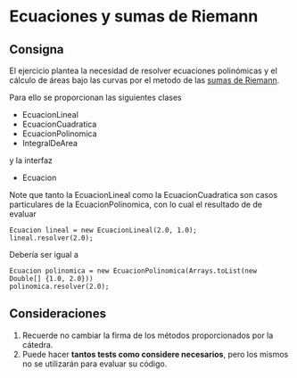 # Ecuaciones y sumas de Riemann

## Consigna
El ejercicio plantea la necesidad de resolver ecuaciones polinómicas y el cálculo de áreas bajo las curvas por el metodo de las [sumas de Riemann](http://es.wikipedia.org/wiki/Suma_de_Riemann).

Para ello se proporcionan las siguientes clases

* EcuacionLineal
* EcuacionCuadratica
* EcuacionPolinomica
* IntegralDeArea

y la interfaz

* Ecuacion

Note que tanto la EcuacionLineal como la EcuacionCuadratica son casos particulares de la EcuacionPolinomica, con lo cual el resultado de de evaluar 

	Ecuacion lineal = new EcuacionLineal(2.0, 1.0);
	lineal.resolver(2.0);

Debería ser igual a 

	Ecuacion polinomica = new EcuacionPolinomica(Arrays.toList(new Double[] {1.0, 2.0})) 
	polinomica.resolver(2.0);

## Consideraciones

1. Recuerde no cambiar la firma de los métodos proporcionados por la cátedra.
2. Puede hacer **tantos tests como considere necesarios**, pero los mismos no se utilizarán para evaluar su código.
